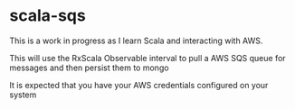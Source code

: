 # scala-sqs

This is a work in progress as I learn Scala and interacting with AWS.

This will use the RxScala Observable interval to pull a AWS SQS queue for messages and then persist them to mongo

It is expected that you have your AWS credentials configured on your system